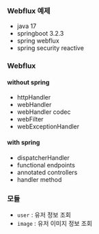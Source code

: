 ### Webflux 예제
- java 17
- springboot 3.2.3
- spring webflux
- spring security reactive

### Webflux

#### without spring
- httpHandler
- webHandler
- webHandler codec
- webFilter
- webExceptionHandler

#### with spring
- dispatcherHandler
- functional endpoints
- annotated controllers
- handler method

### 모듈
- `user` : 유저 정보 조회
- `image` : 유저 이미지 정보 조회